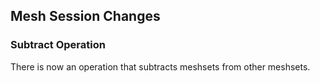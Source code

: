 ## Mesh Session Changes

### Subtract Operation

There is now an operation that subtracts meshsets from other meshsets.
